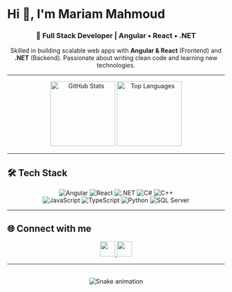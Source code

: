 # Hi 👋, I'm Mariam Mahmoud  

<h3 align="center">🚀 Full Stack Developer | Angular • React • .NET</h3>  
<p align="center">Skilled in building scalable web apps with <b>Angular & React</b> (Frontend) and <b>.NET</b> (Backend). Passionate about writing clean code and learning new technologies.</p>  

---

<div align="center">
  <img src="https://github-readme-stats.vercel.app/api?username=mariam-mahmoud&show_icons=true&theme=dracula&count_private=true&hide_border=false" height="150" alt="GitHub Stats" />
  <img src="https://github-readme-stats.vercel.app/api/top-langs?username=mariam-mahmoud&layout=compact&langs_count=8&theme=dracula&hide_border=false" height="150" alt="Top Languages" />
</div>

---

## 🛠️ Tech Stack  

<div align="center">
  
![Angular](https://img.shields.io/badge/Angular-DD0031?style=for-the-badge&logo=angular&logoColor=white)
![React](https://img.shields.io/badge/React-20232A?style=for-the-badge&logo=react&logoColor=61DAFB)
![.NET](https://img.shields.io/badge/.NET-512BD4?style=for-the-badge&logo=dotnet&logoColor=white)
![C#](https://img.shields.io/badge/C%23-239120?style=for-the-badge&logo=c-sharp&logoColor=white)
![C++](https://img.shields.io/badge/C++-00599C?style=for-the-badge&logo=cplusplus&logoColor=white)  
![JavaScript](https://img.shields.io/badge/JavaScript-F7E017?style=for-the-badge&logo=javascript&logoColor=black)
![TypeScript](https://img.shields.io/badge/TypeScript-3178C6?style=for-the-badge&logo=typescript&logoColor=white)
![Python](https://img.shields.io/badge/Python-3670A0?style=for-the-badge&logo=python&logoColor=ffdd54)
![SQL Server](https://img.shields.io/badge/SQL%20Server-CC2927?style=for-the-badge&logo=microsoftsqlserver&logoColor=white)  

</div>

---

## 🌐 Connect with me  

<div align="center">
  <a href="https://www.linkedin.com/in/mariam-mahmoud-62823129a/" target="_blank">
    <img src="https://img.shields.io/badge/LinkedIn-0077B5?style=for-the-badge&logo=linkedin&logoColor=white" height="35" />
  </a>
  <a href="devmariam2021@gmail.com" target="_blank">
    <img src="https://img.shields.io/badge/Gmail-D14836?style=for-the-badge&logo=gmail&logoColor=white" height="35" />
  </a>
  
</div>  

---



<br clear="both">

<div align="center">
  <img src="https://raw.githubusercontent.com/mariam-mahmoud/mariam-mahmoud/output/snake.svg" alt="Snake animation" />
</div>
